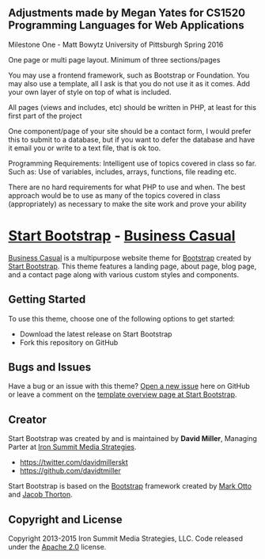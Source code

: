 ## Adjustments made by Megan Yates for CS1520 Programming Languages for Web Applications

Milestone One - Matt Bowytz University of Pittsburgh Spring 2016

One page or multi page layout. Minimum of three sections/pages

You may use a frontend framework, such as Bootstrap or Foundation. You may also use a template, all I ask is that
you do not use it as it comes. Add your own layer of style on top of what is included.

All pages (views and includes, etc) should be written in PHP, at least for this first part of the project

One component/page of your site should be a contact form, I would prefer this to submit to a database, but if you
want to defer the database and have it email you or write to a text file, that is ok too.

Programming Requirements:
Intelligent use of topics covered in class so far. Such as:
Use of variables, includes, arrays, functions, file reading etc.

There are no hard requirements for what PHP to use and when. The best approach would be to use as many of the
topics covered in class (appropriately) as necessary to make the site work and prove your ability


# [Start Bootstrap](http://startbootstrap.com/) - [Business Casual](http://startbootstrap.com/template-overviews/business-casual/)

[Business Casual](http://startbootstrap.com/template-overviews/business-casual/) is a multipurpose website theme for [Bootstrap](http://getbootstrap.com/) created by [Start Bootstrap](http://startbootstrap.com/). This theme features a landing page, about page, blog page, and a contact page along with various custom styles and components.

## Getting Started

To use this theme, choose one of the following options to get started:
* Download the latest release on Start Bootstrap
* Fork this repository on GitHub

## Bugs and Issues

Have a bug or an issue with this theme? [Open a new issue](https://github.com/IronSummitMedia/startbootstrap-business-casual/issues) here on GitHub or leave a comment on the [template overview page at Start Bootstrap](http://startbootstrap.com/template-overviews/business-casual/).

## Creator

Start Bootstrap was created by and is maintained by **David Miller**, Managing Parter at [Iron Summit Media Strategies](http://www.ironsummitmedia.com/).

* https://twitter.com/davidmillerskt
* https://github.com/davidtmiller

Start Bootstrap is based on the [Bootstrap](http://getbootstrap.com/) framework created by [Mark Otto](https://twitter.com/mdo) and [Jacob Thorton](https://twitter.com/fat).

## Copyright and License

Copyright 2013-2015 Iron Summit Media Strategies, LLC. Code released under the [Apache 2.0](https://github.com/IronSummitMedia/startbootstrap-business-casual/blob/gh-pages/LICENSE) license.
